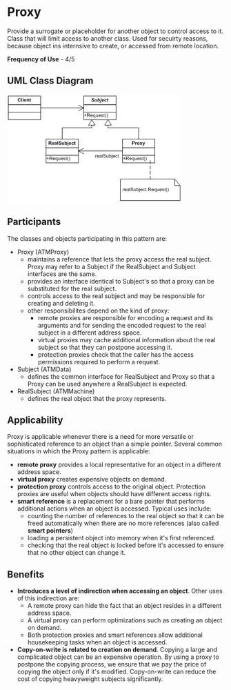 # Proxy

Provide a surrogate or placeholder for another object to control access to it. Class that will limit access to another class. Used for secuirty reasons, because object ins internsive to create, or accessed from remote location.

**Frequency of Use** - 4/5

## UML Class Diagram
![Proxy UML](proxy.gif)

## Participants
The classes and objects participating in this pattern are:
- Proxy (ATMProxy)
  - maintains a reference that lets the proxy access the real subject. Proxy may refer to a Subject if the RealSubject and Subject interfaces are the same.
  - provides an interface identical to Subject's so that a proxy can be substituted for the real subject.
  - controls access to the real subject and may be responsible for creating and deleting it.
  - other responsibilites depend on the kind of proxy:
    - remote proxies are responsible for encoding a request and its arguments and for sending the encoded request to the real subject in a different address space.
    - virtual proxies may cache additional information about the real subject so that they can postpone accessing it.
    - protection proxies check that the caller has the access permissions required to perform a request.
- Subject (ATMData)
  - defines the common interface for RealSubject and Proxy so that a Proxy can be used anywhere a RealSubject is expected.
- RealSubject (ATMMachine)
  - defines the real object that the proxy represents.

## Applicability
Proxy is applicable whenever there is a need for more versatile or sophisticated reference to an object than a simple pointer. Several common situations in which the Proxy pattern is applicable:
- **remote proxy** provides a local representative for an object in a different address space.
- **virtual proxy** creates expensive objects on demand.
- **protection proxy** controls access to the original object. Protection proxies are useful when objects should have different access rights.
- **smart reference** is a replacement for a bare pointer that performs additional actions when an object is accessed. Typical uses include:
  - counting the number of references to the real object so that it can be freed automatically when there are no more references (also called **smart pointers**)
  - loading a persistent object into memory when it's first referenced.
  - checking that the real object is locked before it's accessed to ensure that no other object can change it.

## Benefits
- **Introduces a level of indirection when accessing an object**. Other uses of this indirection are:
  - A remote proxy can hide the fact that an object resides in a different address space.
  - A virtual proxy can perform optimizations such as creating an object on demand.
  - Both protection proxies and smart references allow additional housekeeping tasks when an object is accessed.
- **Copy-on-write is related to creation on demand**. Copying a large and complicated object can be an expensive operation. By using a proxy to postpone the copying process, we ensure that we pay the price of copying the object only if it's modified. Copy-on-write can reduce the cost of copying heavyweight subjects significantly.
